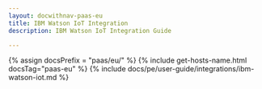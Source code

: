 ```yaml
---
layout: docwithnav-paas-eu
title: IBM Watson IoT Integration
description: IBM Watson IoT Integration Guide 

---
```

{% assign docsPrefix = "paas/eu/" %}
{% include get-hosts-name.html docsTag="paas-eu" %}
{% include docs/pe/user-guide/integrations/ibm-watson-iot.md %}

